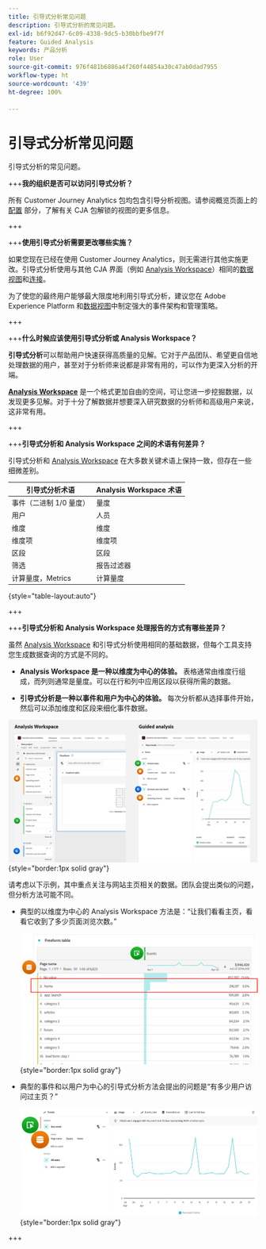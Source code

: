 ```yaml
---
title: 引导式分析常见问题
description: 引导式分析的常见问题。
exl-id: b6f92d47-6c09-4338-9dc5-b30bbfbe9f7f
feature: Guided Analysis
keywords: 产品分析
role: User
source-git-commit: 976f481b6886a4f260f44854a30c47ab0dad7955
workflow-type: ht
source-wordcount: '439'
ht-degree: 100%

---
```


# 引导式分析常见问题

引导式分析的常见问题。

+++**我的组织是否可以访问引导式分析？**

所有 Customer Journey Analytics 包均包含引导分析视图。请参阅概览页面上的 [配置](overview.md#provisioning) 部分，了解有关 CJA 包解锁的视图的更多信息。

+++

+++**使用引导式分析需要更改哪些实施？**

如果您现在已经在使用 Customer Journey Analytics，则无需进行其他实施更改。引导式分析使用与其他 CJA 界面（例如 [Analysis Workspace](../analysis-workspace/home.md)）相同的[数据视图](../data-views/data-views.md)和[连接](../connections/overview.md)。

为了使您的最终用户能够最大限度地利用引导式分析，建议您在 Adobe Experience Platform 和[数据视图](../data-views/data-views.md)中制定强大的事件架构和管理策略。

+++

+++**什么时候应该使用引导式分析或 Analysis Workspace？**

**引导式分析**&#x200B;可以帮助用户快速获得高质量的见解。它对于产品团队、希望更自信地处理数据的用户，甚至对于分析师来说都是非常有用的，可以作为更深入分析的开端。

**[Analysis Workspace](../analysis-workspace/home.md)** 是一个格式更加自由的空间，可让您进一步挖掘数据，以发现更多见解。对于十分了解数据并想要深入研究数据的分析师和高级用户来说，这非常有用。

+++

+++**引导式分析和 Analysis Workspace 之间的术语有何差异？**

引导式分析和 [Analysis Workspace](../analysis-workspace/home.md) 在大多数关键术语上保持一致，但存在一些细微差别。

| 引导式分析术语 | Analysis Workspace 术语 |
| --- | --- |
| 事件（二进制 1/0 量度） | 量度 |
| 用户 | 人员 |
| 维度 | 维度 |
| 维度项 | 维度项 |
| 区段 | 区段 |
| 筛选 | 报告过滤器 |
| 计算量度，Metrics | 计算量度 |

{style="table-layout:auto"}

+++

+++**引导式分析和 Analysis Workspace 处理报告的方式有哪些差异？**

虽然 [Analysis Workspace](../analysis-workspace/home.md) 和引导式分析使用相同的基础数据，但每个工具支持您生成数据查询的方式是不同的。

* **Analysis Workspace 是一种以维度为中心的体验。** 表格通常由维度行组成，而列则通常是量度。可以在行和列中应用区段以获得所需的数据。

* **引导式分析是一种以事件和用户为中心的体验。** 每次分析都从选择事件开始，然后可以添加维度和区段来细化事件数据。

![Analysis Workspace 和引导式分析视图](assets/structure.png){style="border:1px solid gray"}

请考虑以下示例，其中重点关注与网站主页相关的数据。团队会提出类似的问题，但分析方法可能不同。

* 典型的以维度为中心的 Analysis Workspace 方法是：“让我们看看主页，看看它收到了多少页面浏览次数。”

  ![以维度为中心](assets/dimension-centered.png){style="border:1px solid gray"}

* 典型的事件和以用户为中心的引导式分析方法会提出的问题是“有多少用户访问过主页？”

  ![以事件为中心](assets/event-centered.png){style="border:1px solid gray"}

+++
